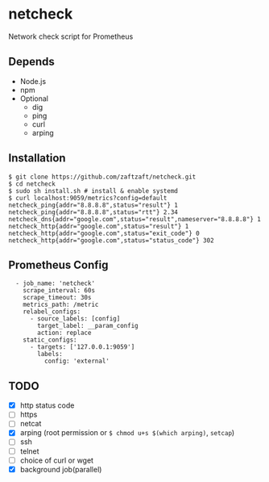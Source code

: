 netcheck
=========

Network check script for Prometheus


## Depends
- Node.js
- npm
- Optional
  - dig
  - ping
  - curl
  - arping


## Installation
```console
$ git clone https://github.com/zaftzaft/netcheck.git
$ cd netcheck
$ sudo sh install.sh # install & enable systemd
$ curl localhost:9059/metrics?config=default
netcheck_ping{addr="8.8.8.8",status="result"} 1
netcheck_ping{addr="8.8.8.8",status="rtt"} 2.34
netcheck_dns{addr="google.com",status="result",nameserver="8.8.8.8"} 1
netcheck_http{addr="google.com",status="result"} 1
netcheck_http{addr="google.com",status="exit_code"} 0
netcheck_http{addr="google.com",status="status_code"} 302
```

## Prometheus Config
```
  - job_name: 'netcheck'
    scrape_interval: 60s
    scrape_timeout: 30s
    metrics_path: /metric
    relabel_configs:
      - source_labels: [config]
        target_label: __param_config
        action: replace
    static_configs:
      - targets: ['127.0.0.1:9059']
        labels:
          config: 'external'

```

## TODO
- [x] http status code
- [ ] https
- [ ] netcat
- [x] arping (root permission or `$ chmod u+s $(which arping)`, `setcap`)
- [ ] ssh
- [ ] telnet
- [ ] choice of curl or wget
- [x] background job(parallel)
